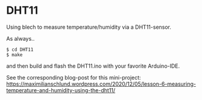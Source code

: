 # DHT11
Using blech to measure temperature/humidity via a DHT11-sensor.

As always..

```
$ cd DHT11
$ make
```

and then build and flash the DHT11.ino with your favorite Arduino-IDE.

See the corresponding blog-post for this mini-project:
https://maximilianschlund.wordpress.com/2020/12/05/lesson-6-measuring-temperature-and-humidity-using-the-dht11/


